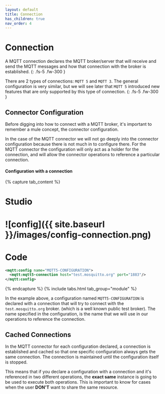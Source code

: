 ```yaml
---
layout: default
title: Connection
has_children: true
nav_order: 4
---
```


# Connection

A MQTT connection declares the MQTT broker/server that will receive and send the MQTT messages and how that connection with the broker is established.
{: .fs-5 .fw-300 }

There are 2 types of connections: `MQTT 5` and `MQTT 3`. The general configuration is very similar, but we will see later that `MQTT 5` introduced new features that are only supported by this type of connection.
{: .fs-5 .fw-300 }

## Connector Configuration 

Before digging into how to connect with a MQTT broker, it's important to remember a mule concept, the connector configuration.

In the case of the MQTT connector we will not go deeply into the connector configuration because there is not much in to configure there. For the MQTT connector the configuration will only act as a holder for the connection, and will allow the connector operations to reference a particular connection.

#### Configuration with a connection
{% capture tab_content %}

Studio
===
![config]({{ site.baseurl }}/images/config-connection.png)
====

Code
===

```xml
<mqtt:config name="MQTT5-CONFIGURATION">
  <mqtt:mqtt5-connection host="test.mosquitto.org" port="1883"/>
</mqtt:config>
```

{% endcapture %}
{% include tabs.html tab_group="module" %}

In the example above, a configuration named `MQTT5-CONFIGURATION` is declared with a connection that will try to connect with the `test.mosquitto.org` broker. (which is a well known public test broker). The name specified in the configuration, is the name that we will use in our operations to reference the connection.

## Cached Connections

In the MQTT connector for each configuration declared, a connection is established and cached so that one specific configuration always gets the same connection. The connection is maintained until the configuration itself is stopped.

This means that if you declare a configuration with a connection and it's referenced in two different operations, the **exact same** instance is going to be used to execute both operations. This is important to know for cases when the user **DON'T** want to share the same resource.
